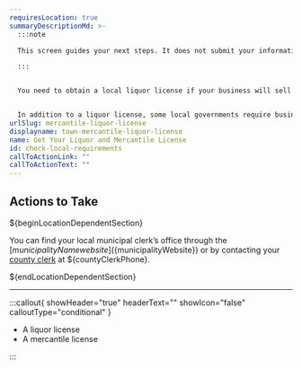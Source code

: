 ```yaml
---
requiresLocation: true
summaryDescriptionMd: >-
  :::note

  This screen guides your next steps. It does not submit your information for registration.

  :::


  You need to obtain a local liquor license if your business will sell alcohol.


  In addition to a liquor license, some local governments require businesses to get a mercantile license. Each town will have its own application process for both the liquor license and the mercantile license.
urlSlug: mercantile-liquor-license
displayname: town-mercantile-liquor-license
name: Get Your Liquor and Mercantile License
id: check-local-requirements
callToActionLink: ""
callToActionText: ""
---
```


## Actions to Take

${beginLocationDependentSection}

You can find your local municipal clerk’s office through the [${municipalityName} website](${municipalityWebsite}) or by contacting your [county clerk](${countyClerkWebsite}) at ${countyClerkPhone}.

${endLocationDependentSection}

---

:::callout{ showHeader="true" headerText="" showIcon="false" calloutType="conditional" }

- A liquor license
- A mercantile license

:::
